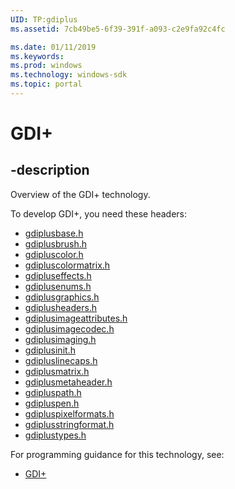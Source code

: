 ```yaml
---
UID: TP:gdiplus
ms.assetid: 7cb49be5-6f39-391f-a093-c2e9fa92c4fc

ms.date: 01/11/2019
ms.keywords: 
ms.prod: windows
ms.technology: windows-sdk
ms.topic: portal
---
```


# GDI+

## -description

Overview of the GDI+ technology.

To develop GDI+, you need these headers:

 * [gdiplusbase.h](../gdiplusbase/index.md)
 * [gdiplusbrush.h](../gdiplusbrush/index.md)
 * [gdipluscolor.h](../gdipluscolor/index.md)
 * [gdipluscolormatrix.h](../gdipluscolormatrix/index.md)
 * [gdipluseffects.h](../gdipluseffects/index.md)
 * [gdiplusenums.h](../gdiplusenums/index.md)
 * [gdiplusgraphics.h](../gdiplusgraphics/index.md)
 * [gdiplusheaders.h](../gdiplusheaders/index.md)
 * [gdiplusimageattributes.h](../gdiplusimageattributes/index.md)
 * [gdiplusimagecodec.h](../gdiplusimagecodec/index.md)
 * [gdiplusimaging.h](../gdiplusimaging/index.md)
 * [gdiplusinit.h](../gdiplusinit/index.md)
 * [gdipluslinecaps.h](../gdipluslinecaps/index.md)
 * [gdiplusmatrix.h](../gdiplusmatrix/index.md)
 * [gdiplusmetaheader.h](../gdiplusmetaheader/index.md)
 * [gdipluspath.h](../gdipluspath/index.md)
 * [gdipluspen.h](../gdipluspen/index.md)
 * [gdipluspixelformats.h](../gdipluspixelformats/index.md)
 * [gdiplusstringformat.h](../gdiplusstringformat/index.md)
 * [gdiplustypes.h](../gdiplustypes/index.md)

For programming guidance for this technology, see:
* [GDI+](/windows/desktop/gdiplus)

